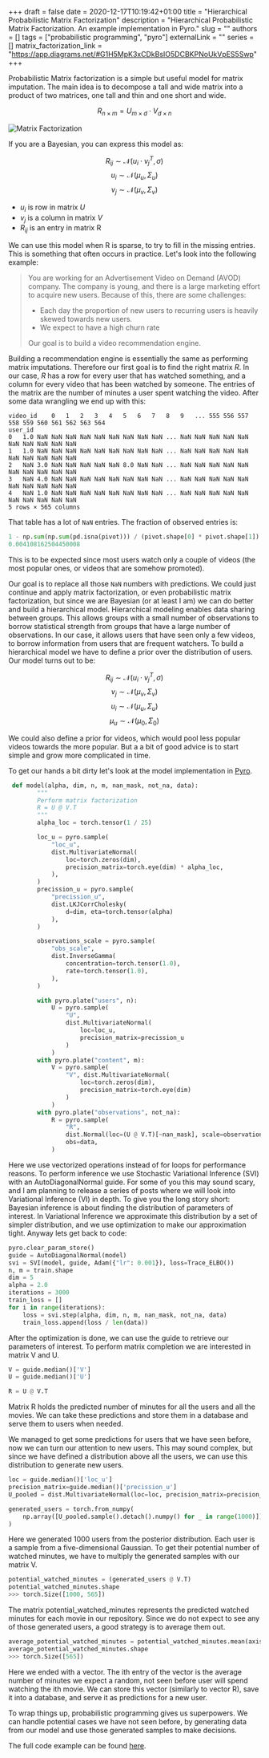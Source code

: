 +++ 
draft = false
date = 2020-12-17T10:19:42+01:00
title = "Hierarchical Probabilistic Matrix Factorization"
description = "Hierarchical Probabilistic Matrix Factorization. An example implementation in Pyro."
slug = ""
authors = []
tags = ["probabilistic programming", "pyro"]
externalLink = ""
series = []
matrix_factorization_link = "https://app.diagrams.net/#G1H5MpK3xCDkBsIO5DCBKPNoUkVpES5Swp"
+++

Probabilistic Matrix factorization is a simple but useful model for matrix imputation. The main idea is to decompose a tall and wide matrix into a product of two matrices, one tall and thin and one short and wide.

$$
R_{n\times m} = U_{m \times d} \cdot V_{d \times n}
$$

![Matrix Factorization](/images/matrix_factorization.svg)

If you are a Bayesian, you can express this model as:

$$
R_{ij} \sim \mathcal{N}(u_i \cdot v_j^T, \sigma)
$$
$$
u_i \sim \mathcal{N}(\mu_u, \Sigma_u)
$$
$$
v_j \sim \mathcal{N}(\mu_v, \Sigma_v)
$$

* $u_i$ is row in matrix $U$
* $v_j$ is a column in matrix $V$
* $R_{ij}$ is an entry in matrix R

We can use this model when R is sparse, to try to fill in the missing entries. This is something that often occurs in practice. Let's look into the following example:

> You are working for an Advertisement Video on Demand (AVOD) company. The company is young, and there is a large marketing effort to acquire new users. Because of this, there are some challenges:
> * Each day the proportion of new users to recurring users is heavily skewed towards new users.
> * We expect to have a high churn rate
> 
> Our goal is to build a video recommendation engine. 

Building a recommendation engine is essentially the same as performing matrix imputations. Therefore our first goal is to find the right matrix $R$. In our case, $R$ has a row for every user that has watched something, and a column for every video that has been watched by someone. The entries of the matrix are the number of minutes a user spent watching the video. After some data wrangling we end up with this:

```
video_id	0	1	2	3	4	5	6	7	8	9	...	555	556	557	558	559	560	561	562	563	564
user_id																					
0	1.0	NaN	NaN	NaN	NaN	NaN	NaN	NaN	NaN	NaN	...	NaN	NaN	NaN	NaN	NaN	NaN	NaN	NaN	NaN	NaN
1	1.0	NaN	NaN	NaN	NaN	NaN	NaN	NaN	NaN	NaN	...	NaN	NaN	NaN	NaN	NaN	NaN	NaN	NaN	NaN	NaN
2	NaN	3.0	NaN	NaN	NaN	NaN	NaN	8.0	NaN	NaN	...	NaN	NaN	NaN	NaN	NaN	NaN	NaN	NaN	NaN	NaN
3	NaN	4.0	NaN	NaN	NaN	NaN	NaN	NaN	NaN	NaN	...	NaN	NaN	NaN	NaN	NaN	NaN	NaN	NaN	NaN	NaN
4	NaN	1.0	NaN	NaN	NaN	NaN	NaN	NaN	NaN	NaN	...	NaN	NaN	NaN	NaN	NaN	NaN	NaN	NaN	NaN	NaN
5 rows × 565 columns
```

That table has a lot of ```NaN``` entries. The fraction of observed entries is:
```python
1 - np.sum(np.sum(pd.isna(pivot))) / (pivot.shape[0] * pivot.shape[1])
0.004108162504450008
```
This is to be expected since most users watch only a couple of videos (the most popular ones, or videos that are somehow promoted).

Our goal is to replace all those ```NaN``` numbers with predictions. We could just continue and apply matrix factorization, or even probabilistic matrix factorization, but since we are Bayesian (or at least I am) we can do better and build a hierarchical model. Hierarchical modeling enables data sharing between groups. This allows groups with a small number of observations to borrow statistical strength from groups that have a large number of observations. In our case, it allows users that have seen only a few videos, to borrow information from users that are frequent watchers. To build a hierarchical model we have to define a prior over the distribution of users. Our model turns out to be:

$$
R_{ij} \sim \mathcal{N}(u_i \cdot v_j^T, \sigma)
$$
$$
v_j \sim \mathcal{N}(\mu_v, \Sigma_v)
$$
$$
u_i \sim \mathcal{N}(\mu_u, \Sigma_u)
$$
$$
\mu_u \sim \mathcal{N}(\mu_0, \Sigma_0)
$$

We could also define a prior for videos, which would pool less popular videos towards the more popular. But a a bit of good advice is to start simple and grow more complicated in time.

To get our hands a bit dirty let's look at the model implementation in [Pyro](http://pyro.ai/).

```python
 def model(alpha, dim, n, m, nan_mask, not_na, data):
        """
        Perform matrix factorization
        R = U @ V.T
        """
        alpha_loc = torch.tensor(1 / 25)

        loc_u = pyro.sample(
            "loc_u",
            dist.MultivariateNormal(
                loc=torch.zeros(dim),
                precision_matrix=torch.eye(dim) * alpha_loc,
            ),
        )
        precission_u = pyro.sample(
            "precission_u",
            dist.LKJCorrCholesky(
                d=dim, eta=torch.tensor(alpha)
            ),
        )

        observations_scale = pyro.sample(
            "obs_scale",
            dist.InverseGamma(
                concentration=torch.tensor(1.0),
                rate=torch.tensor(1.0),
            ),
        )

        with pyro.plate("users", n):
            U = pyro.sample(
                "U", 
                dist.MultivariateNormal(
                    loc=loc_u, 
                    precision_matrix=precission_u
                )
            )
        with pyro.plate("content", m):
            V = pyro.sample(
                "V", dist.MultivariateNormal(
                    loc=torch.zeros(dim), 
                    precision_matrix=torch.eye(dim)
                )
            )
        with pyro.plate("observations", not_na):
            R = pyro.sample(
                "R",
                dist.Normal(loc=(U @ V.T)[~nan_mask], scale=observations_scale),
                obs=data,
            )
```

Here we use vectorized operations instead of for loops for performance reasons. To perform inference we use Stochastic Variational Inference (SVI) with an AutoDiagonalNormal guide. For some of you this may sound scary, and I am planning to release a series of posts where we will look into Variational Inference (VI) in depth. To give you the long story short: Bayesian inference is about finding the distribution of parameters of interest. In Variational Inference we approximate this distribution by a set of simpler distribution, and we use optimization to make our approximation tight. Anyway lets get back to code:


```python
pyro.clear_param_store()
guide = AutoDiagonalNormal(model)
svi = SVI(model, guide, Adam({"lr": 0.001}), loss=Trace_ELBO())
n, m = train.shape
dim = 5
alpha = 2.0
iterations = 3000
train_loss = []
for i in range(iterations):
    loss = svi.step(alpha, dim, n, m, nan_mask, not_na, data)
    train_loss.append(loss / len(data))
```
After the optimization is done, we can use the guide to retrieve our parameters of interest. To perform matrix completion we are interested in matrix V and U. 

```python
V = guide.median()['V']
U = guide.median()['U']

R = U @ V.T
```

Matrix R holds the predicted number of minutes for all the users and all the movies. We can take these predictions and store them in a database and serve them to users when needed. 

We managed to get some predictions for users that we have seen before, now we can turn our attention to new users. This may sound complex, but since we have defined a distribution above all the users, we can use this distribution to generate new users. 

```python
loc = guide.median()['loc_u']
precision_matrix=guide.median()['precission_u']
U_pooled = dist.MultivariateNormal(loc=loc, precision_matrix=precision_matrix)

generated_users = torch.from_numpy(
    np.array([U_pooled.sample().detach().numpy() for _ in range(1000)])
)
```

Here we generated 1000 users from the posterior distribution. Each user is a sample from a five-dimensional Gaussian. To get their potential number of watched minutes, we have to multiply the generated samples with our matrix V.

```python
potential_watched_minutes = (generated_users @ V.T)
potential_watched_minutes.shape
>>> torch.Size([1000, 565])
```

The matrix potential_watched_minutes represents the predicted watched minutes for each movie in our repository. Since we do not expect to see any of those generated users, a good strategy is to average them out.

```python
average_potential_watched_minutes = potential_watched_minutes.mean(axis = 0)
average_potential_watched_minutes.shape
>>> torch.Size([565])

```

Here we ended with a vector. The ith entry of the vector is the average number of minutes we expect a random, not seen before user will spend watching the ith movie. We can store this vector (similarly to vector R), save it into a database, and serve it as predictions for a new user.

To wrap things up, probabilistic programming gives us superpowers. We can handle potential cases we have not seen before, by generating data from our model and use those generated samples to make decisions.

The full code example can be found [here](https://github.com/n1o/n1o.github.io/blob/master/notebooks/pooled_matrix_factorization.ipynb).